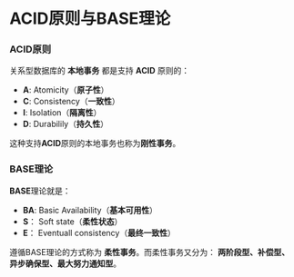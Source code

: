 ACID原则与BASE理论
====================================================================
### ACID原则
关系型数据库的 **本地事务** 都是支持 **ACID** 原则的：
+ **A**: Atomicity（**原子性**）
+ **C**: Consistency（**一致性**）
+ **I**: Isolation（**隔离性**）
+ **D**: Durabilily（**持久性**）

这种支持**ACID**原则的本地事务也称为**刚性事务**。

### BASE理论
**BASE**理论就是：
+ **BA**: Basic Availability（**基本可用性**）
+ **S**： Soft state（**柔性状态**）
+ **E**： Eventuall consistency（**最终一致性**）

遵循BASE理论的方式称为 **柔性事务**。而柔性事务又分为：
**两阶段型、补偿型、异步确保型、最大努力通知型**。

